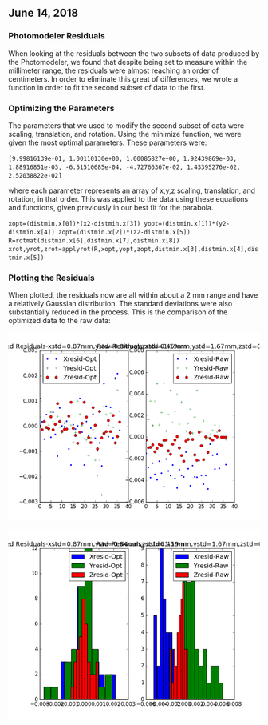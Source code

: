 ## June 14, 2018

### Photomodeler Residuals

When looking at the residuals between the two subsets of data produced by the Photomodeler, we found that despite being set to measure within the millimeter range, the residuals were almost reaching an order of centimeters. In order to eliminate this great of differences, we wrote a function in order to fit the second subset of data to the first. 

### Optimizing the Parameters
The parameters that we used to modify the second subset of data were scaling, translation, and rotation. Using the minimize function, we were given the most optimal parameters. These parameters were:

`[9.99816139e-01, 1.00110130e+00, 1.00085827e+00, 1.92439869e-03, 1.88916851e-03, -6.51510685e-04, -4.72766367e-02, 1.43395276e-02, 2.52038822e-02]`

where each parameter represents an array of x,y,z scaling, translation, and rotation, in that order. This was applied to the data using these equations and functions, given previously in our best fit for the parabola. 

`xopt=(distmin.x[0])*(x2-distmin.x[3])
yopt=(distmin.x[1])*(y2-distmin.x[4])
zopt=(distmin.x[2])*(z2-distmin.x[5])
R=rotmat(distmin.x[6],distmin.x[7],distmin.x[8])
xrot,yrot,zrot=applyrot(R,xopt,yopt,zopt,distmin.x[3],distmin.x[4],distmin.x[5])`

### Plotting the Residuals
When plotted, the residuals now are all within about a 2 mm range and have a relatively Gaussian distribution. The standard deviations were also substantially reduced in the process. This is the comparison of the optimized data to the raw data:

![scatter](photo_residuals_scatter.png)

![histogram](photo_residuals_histogram.png)
